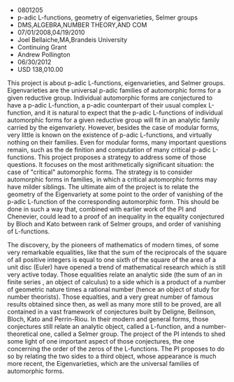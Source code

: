 
* 0801205
* p-adic L-functions, geometry of eigenvarieties, Selmer groups
* DMS,ALGEBRA,NUMBER THEORY,AND COM
* 07/01/2008,04/19/2010
* Joel Bellaiche,MA,Brandeis University
* Continuing Grant
* Andrew Pollington
* 06/30/2012
* USD 138,010.00

This project is about p-adic L-functions, eigenvarieties, and Selmer groups.
Eigenvarieties are the universal p-adic families of automorphic forms for a
given reductive group. Individual automorphic forms are conjectured to have a
p-adic L-function, a p-adic counterpart of their usual complex L-function, and
it is natural to expect that the p-adic L-functions of individual automorphic
forms for a given reductive group will fit in an analytic family carried by the
eigenvariety. However, besides the case of modular forms, very little is known
on the existence of p-adic L-functions, and virtually nothing on their families.
Even for modular forms, many important questions remain, such as the de finition
and computation of many critical p-adic L-functions. This project proposes a
strategy to address some of those questions. It focuses on the most
arithmetically significant situation: the case of "critical" automorphic forms.
The strategy is to consider automorphic forms in families, in which a critical
automorphic forms may have milder siblings. The ultimate aim of the project is
to relate the geometry of the Eigenvariety at some point to the order of
vanishing of the p-adic L-function of the corresponding automorphic form. This
should be done in such a way that, combined with earlier work of the PI and
Chenevier, could lead to a proof of an inequality in the equality conjectured by
Bloch and Kato between rank of Selmer groups, and order of vanishing of
L-functions.

The discovery, by the pioneers of mathematics of modern times, of some very
remarkable equalities, like that the sum of the reciprocals of the square of all
positive integers is equal to one sixth of the square of the area of a unit disc
(Euler) have opened a trend of mathematical research which is still very active
today. Those equalities relate an analytic side (the sum of an in finite series
, an object of calculus) to a side which is a product of a number of geometric
nature times a rational number (hence an object of study for number theorists).
Those equalties, and a very great number of famous results obtained since then,
as well as many more still to be proved, are all contained in a vast framework
of conjectures built by Deligne, Beilinson, Bloch, Kato and Perrin-Riou. In
their modern and general forms, those conjectures still relate an analytic
object, called a L-function, and a number- theoretical one, called a Selmer
group. The project of the PI intends to shed some light of one important aspect
of those conjectures, the one concerning the order of the zeros of the
L-functions. The PI proposes to do so by relating the two sides to a third
object, whose appearance is much more recent, the Eigenvarieties, which are the
universal families of automorphic forms.


